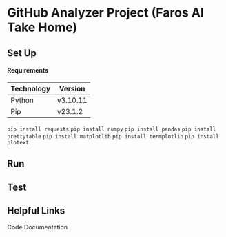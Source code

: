 # GitHub Analyzer Project (Faros AI Take Home)



## Set Up 

#### Requirements 
| Technology | Version |
| ------------- | ------------- |
| Python | v3.10.11  |
| Pip  | v23.1.2  |


`pip install requests`
`pip install numpy`
`pip install pandas`
`pip install prettytable`
`pip install matplotlib`
`pip install termplotlib`
`pip install plotext`




## Run 




## Test



## Helpful Links



Code Documentation 